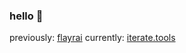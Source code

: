 ### hello 👋

previously: [flayrai](https://github.com/flayrai)
currently: [iterate.tools](https://github.com/iteratedottools)
